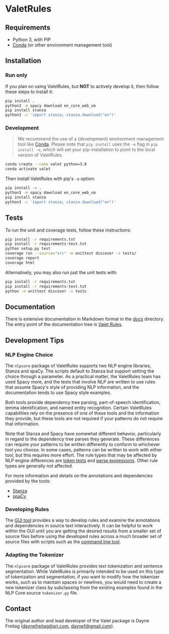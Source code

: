 # ValetRules

## Requirements

* Python 3, with PIP
* [Conda](https://docs.conda.io/en/latest/miniconda.html) (or other environment management tool)

## Installation

### Run only

If you plan on using ValetRules, but **NOT** to actively develop it, then follow these steps to install it:

```bash
pip install .
python3 -m spacy download en_core_web_sm
pip install stanza
python3 -c 'import stanza; stanza.download("en")'
```

### Development

> We recommend the use of a (development) environment management tool like [Conda](https://docs.conda.io/en/latest/miniconda.html). Please note that `pip install` uses the `-e` flag in `pip install -e`, which will set your pip-installation to point to the local version of ValetRules.

```bash
conda create --name valet python=3.8
conda activate valet
```

Then install ValetRules with pip's `-e` option:
```bash
pip install -e .
python3 -m spacy download en_core_web_sm
pip install stanza
python3 -c 'import stanza; stanza.download("en")'
```

## Tests

To run the unit and coverage tests, follow these instructions:

```bash
pip install -r requirements.txt
pip install -r requirements-test.txt
python setup.py test
coverage run --source="src" -m unittest discover -s tests/
coverage report
coverage html
```

Alternatively, you may also run just the unit tests with:

```bash
pip install -r requirements.txt
pip install -r requirements-test.txt
python -m unittest discover -s tests
````

## Documentation

There is extensive documentation in Markdown format in the [docs](docs) directory. 
The entry point of the documentation tree is [Valet Rules](docs/ValetRules.md).

## Development Tips

### NLP Engine Choice

The `nlpcore` package of ValetRules supports two NLP engine libraries, Stanza and spaCy.  The scripts default to Stanza but support setting the choice through a parameter.  As a practical matter, the ValetRules team has used Spacy more, and the tests that involve NLP are written to use rules that assume Spacy's style of providing NLP information, and the documentation tends to use Spacy style examples.

Both tools provide dependency tree parsing,
part-of-speech identification, lemma identification, and named entity
recognition. Certain ValetRules capabilities rely on the presence of one of
these tools and the information they provide, but these tools are not
required if your patterns do not require that information.

Note that Stanza and Spacy have somewhat different behavior,
particularly in regard to the dependency tree parses they
generate. These differences can require your patterns to be written
differently to conform to whichever tool you choose. In some cases,
patterns can be written to work with either tool, but this requires
more effort. The rule types that may be affected by NLP engine differences
are [token tests](docs/VRTokenTests.md)
and [parse expressions](docs/VRParseExpressions.md).
Other rule types are generally not affected.

For more information and details on the annotations and dependencies provided
by the tools:  
  - [Stanza](https://stanfordnlp.github.io/stanza/neural_pipeline.html)
  - [spaCy](https://spacy.io/usage/linguistic-features)

### Developing Rules

The [GUI tool](docs/VRGui.md) provides a way to develop rules and examine the annotations and dependencies in source text interactively. It can be helpful to work within the GUI until you are getting the desired results from a smaller set of source files before using the developed rules across a much broader set of source files with scripts such as the [command line tool](docs/VRScript.md).  

### Adapting the Tokenizer

The `nlpcore` package of ValetRules provides text tokenization and sentence segmentation. While ValetRules is primarily intended to be used on 
this type of tokenization and segmentation, if you want to modify  how the tokenizer works, such as to maintain spaces or newlines, you would need to create a new tokenizer class by subclassing from the existing examples found in the NLP Core source `tokenizer.py` file.

## Contact

The original author and lead developer of the Valet package is Dayne
Freitag (daynefreitag@sri.com, daynef@gmail.com).
